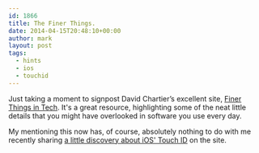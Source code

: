 ```yaml
---
id: 1866
title: The Finer Things.
date: 2014-04-15T20:48:10+00:00
author: mark
layout: post
tags:
  - hints
  - ios
  - touchid
---
```

Just taking a moment to signpost David Chartier&#8217;s excellent site, [Finer Things in Tech](http://finerthings.in). It's a great resource, highlighting some of the neat little details that you might have overlooked in software you use every day.

My mentioning this now has, of course, absolutely nothing to do with me recently sharing [a little discovery about iOS' Touch ID](https://finertech.com/2014/04/07/iostouch-id-settings-can-identify-which-fingers-you-enabled/) on the site.
